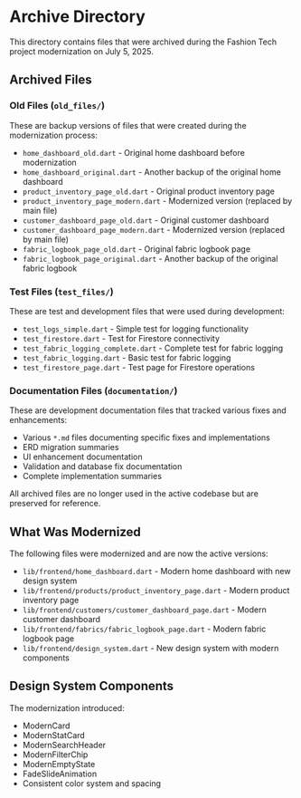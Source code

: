 # Archive Directory

This directory contains files that were archived during the Fashion Tech project modernization on July 5, 2025.

## Archived Files

### Old Files (`old_files/`)
These are backup versions of files that were created during the modernization process:

- `home_dashboard_old.dart` - Original home dashboard before modernization
- `home_dashboard_original.dart` - Another backup of the original home dashboard
- `product_inventory_page_old.dart` - Original product inventory page
- `product_inventory_page_modern.dart` - Modernized version (replaced by main file)
- `customer_dashboard_page_old.dart` - Original customer dashboard
- `customer_dashboard_page_modern.dart` - Modernized version (replaced by main file)
- `fabric_logbook_page_old.dart` - Original fabric logbook page
- `fabric_logbook_page_original.dart` - Another backup of the original fabric logbook

### Test Files (`test_files/`)
These are test and development files that were used during development:

- `test_logs_simple.dart` - Simple test for logging functionality
- `test_firestore.dart` - Test for Firestore connectivity
- `test_fabric_logging_complete.dart` - Complete test for fabric logging
- `test_fabric_logging.dart` - Basic test for fabric logging
- `test_firestore_page.dart` - Test page for Firestore operations

### Documentation Files (`documentation/`)
These are development documentation files that tracked various fixes and enhancements:

- Various `*.md` files documenting specific fixes and implementations
- ERD migration summaries
- UI enhancement documentation
- Validation and database fix documentation
- Complete implementation summaries

All archived files are no longer used in the active codebase but are preserved for reference.

## What Was Modernized

The following files were modernized and are now the active versions:

- `lib/frontend/home_dashboard.dart` - Modern home dashboard with new design system
- `lib/frontend/products/product_inventory_page.dart` - Modern product inventory page
- `lib/frontend/customers/customer_dashboard_page.dart` - Modern customer dashboard
- `lib/frontend/fabrics/fabric_logbook_page.dart` - Modern fabric logbook page
- `lib/frontend/design_system.dart` - New design system with modern components

## Design System Components

The modernization introduced:
- ModernCard
- ModernStatCard
- ModernSearchHeader
- ModernFilterChip
- ModernEmptyState
- FadeSlideAnimation
- Consistent color system and spacing

